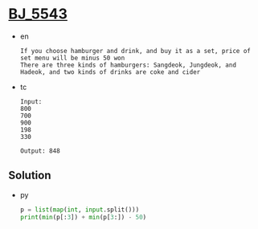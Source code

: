 # [BJ_5543](https://acmicpc.net/problem/5543)

* en

  ```en
  If you choose hamburger and drink, and buy it as a set, price of set menu will be minus 50 won
  There are three kinds of hamburgers: Sangdeok, Jungdeok, and Hadeok, and two kinds of drinks are coke and cider
  ```

* tc

  ```tc
  Input:
  800
  700
  900
  198
  330

  Output: 848
  ```

## Solution

* py

  ```py
  p = list(map(int, input.split()))
  print(min(p[:3]) + min(p[3:]) - 50)
  ```
